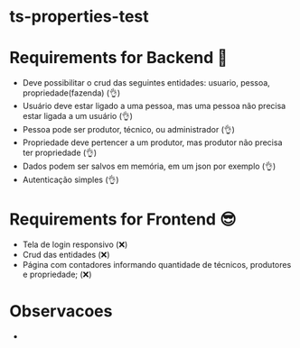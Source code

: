 # ts-properties-test

# Requirements for Backend 👹
- Deve possibilitar o crud das seguintes entidades: usuario, pessoa, propriedade(fazenda) (👌)
- Usuário deve estar ligado a uma pessoa, mas uma pessoa não precisa estar ligada a um usuário (👌)
- Pessoa pode ser produtor, técnico, ou administrador (👌)
- Propriedade deve pertencer a um produtor, mas produtor não precisa ter propriedade (👌)
- Dados podem ser salvos em memória, em um json por exemplo (👌)
- Autenticação simples (👌)

# Requirements for Frontend 😎
- Tela de login responsivo (❌)
- Crud das entidades (❌)
- Página com contadores informando quantidade de técnicos, produtores e propriedade; (❌)

# Observacoes
-